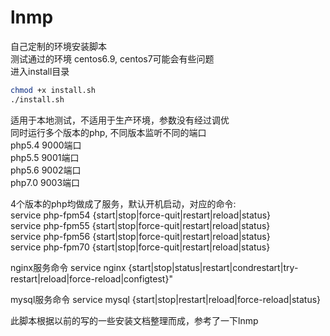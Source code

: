 # lnmp
自己定制的环境安装脚本  
测试通过的环境 centos6.9, centos7可能会有些问题  
进入install目录  
```bash
chmod +x install.sh
./install.sh
```

适用于本地测试，不适用于生产环境，参数没有经过调优  
同时运行多个版本的php, 不同版本监听不同的端口  
php5.4 9000端口  
php5.5 9001端口  
php5.6 9002端口  
php7.0 9003端口  

4个版本的php均做成了服务，默认开机启动，对应的命令:  
service php-fpm54 {start|stop|force-quit|restart|reload|status}  
service php-fpm55 {start|stop|force-quit|restart|reload|status}  
service php-fpm56 {start|stop|force-quit|restart|reload|status}  
service php-fpm70 {start|stop|force-quit|restart|reload|status}  

nginx服务命令
service nginx {start|stop|status|restart|condrestart|try-restart|reload|force-reload|configtest}"

mysql服务命令
service mysql {start|stop|restart|reload|force-reload|status}

此脚本根据以前的写的一些安装文档整理而成，参考了一下lnmp
